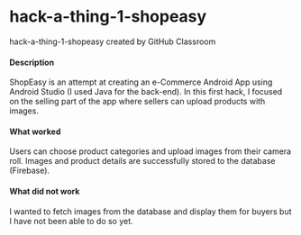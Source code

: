 # hack-a-thing-1-shopeasy
hack-a-thing-1-shopeasy created by GitHub Classroom

#### Description
ShopEasy is an attempt at creating an e-Commerce Android App using Android Studio (I used Java for the back-end). In this first hack, I focused on the selling part of the app where sellers can upload products with images.

#### What worked
Users can choose product categories and upload images from their camera roll. Images and product details are successfully stored to the database (Firebase).

#### What did not work
I wanted to fetch images from the database and display them for buyers but I have not been able to do so yet.


